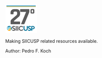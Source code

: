 <a href="http://siicusp.prp.usp.br/pt/home/"><img src="./resources/siicusp_27ed.png" alt="drawing" width="100"/></a>

Making SIICUSP related resources available.

Author: Pedro F. Koch
